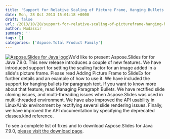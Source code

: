 ```yaml
---
title: 'Support for Relative Scaling of Picture Frame, Hanging Bullets and Improved Rendering in Aspose.Slides for Java 7.9.0'
date: Mon, 28 Oct 2013 15:01:18 +0000
draft: false
url: /2013/10/28/support-for-relative-scaling-of-pictureframe-hanging-bullets-and-improved-rendering-availble-in-aspose.slides-for-java-7.9.0/
author: Mudassir
summary: ''
tags: []
categories: ['Aspose.Total Product Family']
---
```


[![Aspose.Slides for Java logo][1]](https://blog.aspose.com/wp-content/uploads/sites/2/2013/08/aspose-Slides-for-Java_100.png)We'd like to present Aspose.Slides for for Java 7.9.0. This new release introduces a couple of new features. We have introduced support for setting the scaling factor for an image added in a slide's picture frame. Please read Adding Picture Frame to SlideEx for further details and an example of how to use it. We have included the support for hanging bullets for paragraph text. If you want to know more about that feature, read Managing Paragraph Bullets. We have rectified slide cloning issues, and multi-threading issues when Aspose.Slides was used in multi-threaded environment. We have also improved the API usability in Linux/Unix environment by rectifying several slide rendering issues. Finally, we have improved the API documentation by specifying the deprecated classes.kind reference.

To see a complete list of fixes and to download Aspose.Slides for Java 7.9.0, [please visit the download page][2].




[1]: https://blog.aspose.com/wp-content/uploads/sites/2/2013/08/aspose-Slides-for-Java_100.png "Aspose.Slides for Java logo"
[2]: https://blog.aspose.com/




